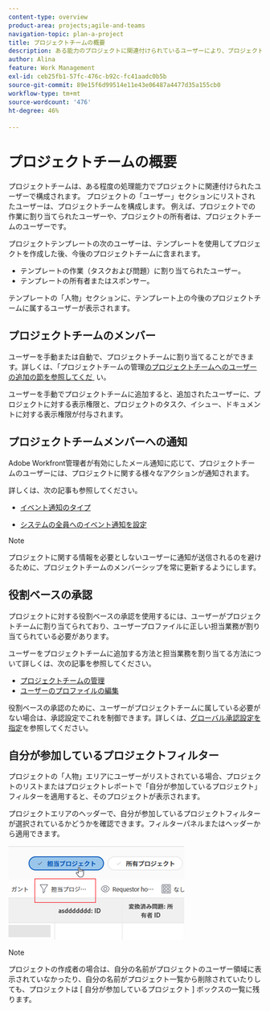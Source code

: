 ```yaml
---
content-type: overview
product-area: projects;agile-and-teams
navigation-topic: plan-a-project
title: プロジェクトチームの概要
description: ある能力のプロジェクトに関連付けられているユーザーにより、プロジェクトチームが構成されます。プロジェクトまたはテンプレートの人物エリアにリストされるユーザーは、プロジェクトチームを構成するユーザーです。
author: Alina
feature: Work Management
exl-id: ceb25fb1-57fc-476c-b92c-fc41aadc0b5b
source-git-commit: 89e15f6d99514e11e43e06487a4477d35a155cb0
workflow-type: tm+mt
source-wordcount: '476'
ht-degree: 46%

---
```


# プロジェクトチームの概要

<!-- Audited: 6/2025 -->

プロジェクトチームは、ある程度の処理能力でプロジェクトに関連付けられたユーザーで構成されます。 プロジェクトの「ユーザー」セクションにリストされたユーザーは、プロジェクトチームを構成します。 例えば、プロジェクトでの作業に割り当てられたユーザーや、プロジェクトの所有者は、プロジェクトチームのユーザーです。

プロジェクトテンプレートの次のユーザーは、テンプレートを使用してプロジェクトを作成した後、今後のプロジェクトチームに含まれます。

* テンプレートの作業（タスクおよび問題）に割り当てられたユーザー。
* テンプレートの所有者またはスポンサー。

テンプレートの「人物」セクションに、テンプレート上の今後のプロジェクトチームに属するユーザーが表示されます。

## プロジェクトチームのメンバー

ユーザーを手動または自動で、プロジェクトチームに割り当てることができます。詳しくは、「プロジェクトチームの管理 [&#x200B; のプロジェクトチームへのユーザーの追加の節を参照してくだ &#x200B;](../../../manage-work/projects/planning-a-project/manage-project-team.md) い。

ユーザーを手動でプロジェクトチームに追加すると、追加されたユーザーに、プロジェクトに対する表示権限と、プロジェクトのタスク、イシュー、ドキュメントに対する表示権限が付与されます。

## プロジェクトチームメンバーへの通知

Adobe Workfront管理者が有効にしたメール通知に応じて、プロジェクトチームのユーザーには、プロジェクトに関する様々なアクションが通知されます。

詳しくは、次の記事も参照してください。

* [イベント通知のタイプ](/help/quicksilver/administration-and-setup/manage-workfront/emails/event-notifications-available-in-wf.md)

* [システムの全員へのイベント通知を設定](../../../administration-and-setup/manage-workfront/emails/configure-event-notifications-for-everyone-in-the-system.md)

>[!NOTE]
>
>プロジェクトに関する情報を必要としないユーザーに通知が送信されるのを避けるために、プロジェクトチームのメンバーシップを常に更新するようにします。

## 役割ベースの承認

プロジェクトに対する役割ベースの承認を使用するには、ユーザーがプロジェクトチームに割り当てられており、ユーザープロファイルに正しい担当業務が割り当てられている必要があります。

ユーザーをプロジェクトチームに追加する方法と担当業務を割り当てる方法について詳しくは、次の記事を参照してください。

* [プロジェクトチームの管理](../../../manage-work/projects/planning-a-project/manage-project-team.md)
* [ユーザーのプロファイルの編集](../../../administration-and-setup/add-users/create-and-manage-users/edit-a-users-profile.md)

役割ベースの承認のために、ユーザーがプロジェクトチームに属している必要がない場合は、承認設定でこれを制御できます。詳しくは、[グローバル承認設定を指定](../../../administration-and-setup/customize-workfront/configure-approval-milestone-processes/establish-approval-settings.md)を参照してください。

## 自分が参加しているプロジェクトフィルター

プロジェクトの「人物」エリアにユーザーがリストされている場合、プロジェクトのリストまたはプロジェクトレポートで「自分が参加しているプロジェクト」フィルターを適用すると、そのプロジェクトが表示されます。

プロジェクトエリアのヘッダーで、自分が参加しているプロジェクトフィルターが選択されているかどうかを確認できます。フィルターパネルまたはヘッダーから適用できます。

![](assets/nwe-project-list-buttons-350x187.png)

>[!NOTE]
>
>プロジェクトの作成者の場合は、自分の名前がプロジェクトのユーザー領域に表示されていなかったり、自分の名前がプロジェクト一覧から削除されていたりしても、プロジェクトは [ 自分が参加しているプロジェクト ] ボックスの一覧に残ります。
